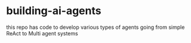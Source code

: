 # building-ai-agents
this repo has code to develop various types of agents going from simple ReAct to Multi agent systems
